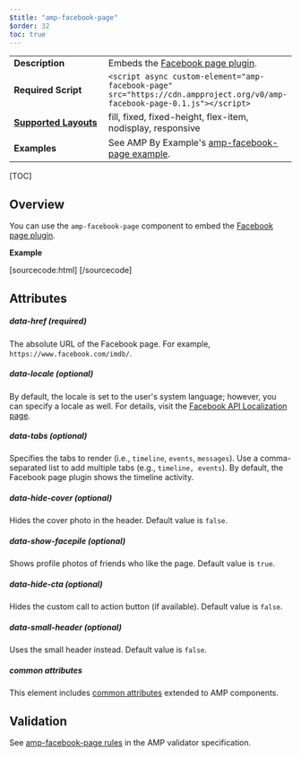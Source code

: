 ```yaml
---
$title: "amp-facebook-page"
$order: 32
toc: true
---
```


<!---
Copyright 2018 The AMP HTML Authors. All Rights Reserved.

Licensed under the Apache License, Version 2.0 (the "License");
you may not use this file except in compliance with the License.
You may obtain a copy of the License at

      http://www.apache.org/licenses/LICENSE-2.0

Unless required by applicable law or agreed to in writing, software
distributed under the License is distributed on an "AS-IS" BASIS,
WITHOUT WARRANTIES OR CONDITIONS OF ANY KIND, either express or implied.
See the License for the specific language governing permissions and
limitations under the License.
-->



<table>
  <tr>
    <td width="40%"><strong>Description</strong></td>
    <td>Embeds the <a href="https://developers.facebook.com/docs/plugins/page-plugin">Facebook page plugin</a>.</td>
  </tr>
  <tr>
    <td width="40%"><strong>Required Script</strong></td>
    <td><code>&lt;script async custom-element="amp-facebook-page" src="https://cdn.ampproject.org/v0/amp-facebook-page-0.1.js">&lt;/script></code></td>
  </tr>
  <tr>
    <td class="col-fourty"><strong><a href="https://www.ampproject.org/docs/guides/responsive/control_layout.html">Supported Layouts</a></strong></td>
    <td>fill, fixed, fixed-height, flex-item, nodisplay, responsive</td>
  </tr>
  <tr>
    <td><strong>Examples</strong></td>
    <td>See AMP By Example's <a href="https://ampbyexample.com/components/amp-facebook-page/">amp-facebook-page example</a>.</td>
  </tr>
</table>

[TOC]

## Overview

You can use the `amp-facebook-page` component to embed the [Facebook page plugin](https://developers.facebook.com/docs/plugins/page-plugin).

**Example**

[sourcecode:html]
<amp-facebook-page width="340" height="130"
    layout="fixed"
    data-hide-cover="true"
    data-href="https://www.facebook.com/imdb/">
</amp-facebook-page>
[/sourcecode]
## Attributes

##### data-href (required)

The absolute URL of the Facebook page. For example, `https://www.facebook.com/imdb/`.

##### data-locale (optional)

By default, the locale is set to the user's system language; however, you can specify a locale as well. For details, visit the [Facebook API Localization page](https://developers.facebook.com/docs/internationalization).

##### data-tabs (optional)

Specifies the tabs to render (i.e., `timeline`, `events`, `messages`). Use a comma-separated list to add multiple tabs (e.g., `timeline, events`). By default, the Facebook page plugin shows the timeline activity.

##### data-hide-cover (optional)

Hides the cover photo in the header. Default value is `false`.

##### data-show-facepile (optional)

Shows profile photos of friends who like the page. Default value is `true`.

##### data-hide-cta (optional)

Hides the custom call to action button (if available). Default value is `false`.

##### data-small-header (optional)

Uses the small header instead. Default value is `false`.

##### common attributes

This element includes [common attributes](https://www.ampproject.org/docs/reference/common_attributes) extended to AMP components.

## Validation

See [amp-facebook-page rules](https://github.com/ampproject/amphtml/blob/master/extensions/amp-facebook-page/validator-amp-facebook-page.protoascii) in the AMP validator specification.
